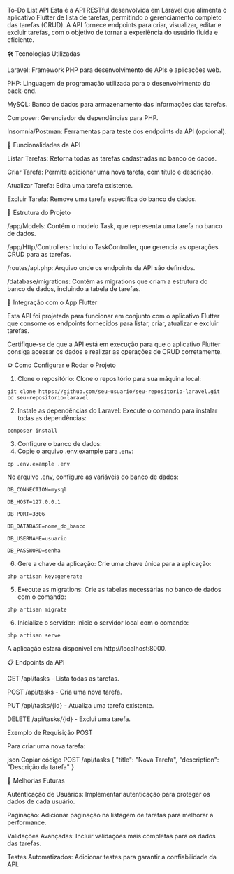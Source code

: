 To-Do List API
Esta é a API RESTful desenvolvida em Laravel que alimenta o aplicativo Flutter de lista de tarefas, permitindo o gerenciamento completo das tarefas (CRUD). A API fornece endpoints para criar, visualizar, editar e excluir tarefas, com o objetivo de tornar a experiência do usuário fluida e eficiente.

🛠 Tecnologias Utilizadas

Laravel: Framework PHP para desenvolvimento de APIs e aplicações web.

PHP: Linguagem de programação utilizada para o desenvolvimento do back-end.

MySQL: Banco de dados para armazenamento das informações das tarefas.

Composer: Gerenciador de dependências para PHP.

Insomnia/Postman: Ferramentas para teste dos endpoints da API (opcional).

🚀 Funcionalidades da API

Listar Tarefas: Retorna todas as tarefas cadastradas no banco de dados.

Criar Tarefa: Permite adicionar uma nova tarefa, com título e descrição.

Atualizar Tarefa: Edita uma tarefa existente.

Excluir Tarefa: Remove uma tarefa específica do banco de dados.

📂 Estrutura do Projeto

/app/Models: Contém o modelo Task, que representa uma tarefa no banco de dados.

/app/Http/Controllers: Inclui o TaskController, que gerencia as operações CRUD para as tarefas.

/routes/api.php: Arquivo onde os endpoints da API são definidos.

/database/migrations: Contém as migrations que criam a estrutura do banco de dados, incluindo a tabela de tarefas.

📲 Integração com o App Flutter

Esta API foi projetada para funcionar em conjunto com o aplicativo Flutter que consome os endpoints fornecidos para listar, criar, atualizar e excluir tarefas. 

Certifique-se de que a API está em execução para que o aplicativo Flutter consiga acessar os dados e realizar as operações de CRUD corretamente.

⚙️ Como Configurar e Rodar o Projeto

1. Clone o repositório: 
Clone o repositório para sua máquina local:

```
git clone https://github.com/seu-usuario/seu-repositorio-laravel.git
cd seu-repositorio-laravel
```

2. Instale as dependências do Laravel:
Execute o comando para instalar todas as dependências:

```
composer install
```
3. Configure o banco de dados:
4. Copie o arquivo .env.example para .env:
```
cp .env.example .env
```
No arquivo .env, configure as variáveis do banco de dados:
```
DB_CONNECTION=mysql

DB_HOST=127.0.0.1

DB_PORT=3306

DB_DATABASE=nome_do_banco

DB_USERNAME=usuario

DB_PASSWORD=senha
```
6. Gere a chave da aplicação:
Crie uma chave única para a aplicação:

```
php artisan key:generate
```
5. Execute as migrations:
Crie as tabelas necessárias no banco de dados com o comando:

```
php artisan migrate
```
6. Inicialize o servidor:
Inicie o servidor local com o comando:

```
php artisan serve
```
A aplicação estará disponível em http://localhost:8000.

📋 Endpoints da API

GET /api/tasks - Lista todas as tarefas.

POST /api/tasks - Cria uma nova tarefa.

PUT /api/tasks/{id} - Atualiza uma tarefa existente.

DELETE /api/tasks/{id} - Exclui uma tarefa.

Exemplo de Requisição POST

Para criar uma nova tarefa:

json
Copiar código
POST /api/tasks
{
  "title": "Nova Tarefa",
  "description": "Descrição da tarefa"
}

🔄 Melhorias Futuras

Autenticação de Usuários: Implementar autenticação para proteger os dados de cada usuário.

Paginação: Adicionar paginação na listagem de tarefas para melhorar a performance.

Validações Avançadas: Incluir validações mais completas para os dados das tarefas.

Testes Automatizados: Adicionar testes para garantir a confiabilidade da API.
